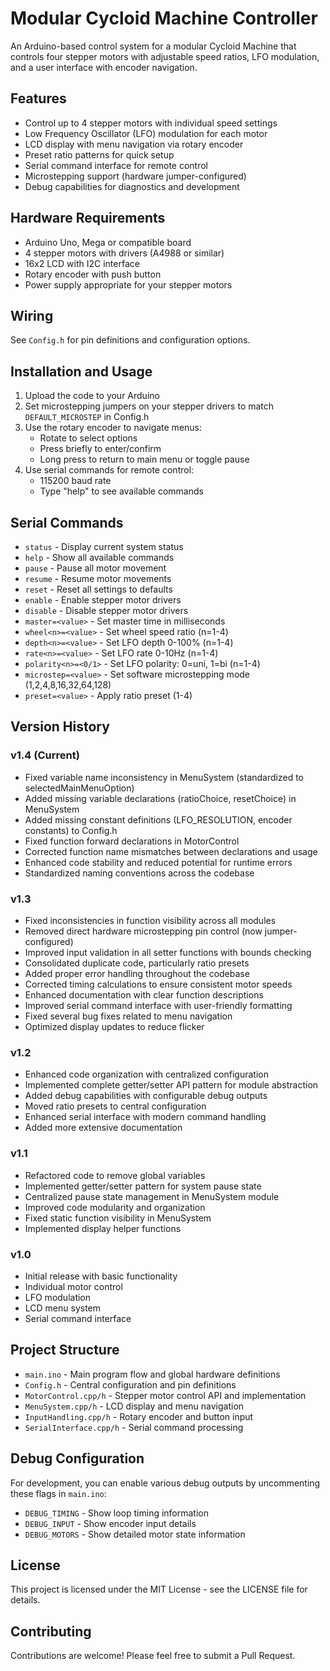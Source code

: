 # Modular Cycloid Machine Controller

An Arduino-based control system for a modular Cycloid Machine that controls four stepper motors with adjustable speed ratios, LFO modulation, and a user interface with encoder navigation.

## Features

- Control up to 4 stepper motors with individual speed settings
- Low Frequency Oscillator (LFO) modulation for each motor
- LCD display with menu navigation via rotary encoder
- Preset ratio patterns for quick setup
- Serial command interface for remote control
- Microstepping support (hardware jumper-configured)
- Debug capabilities for diagnostics and development

## Hardware Requirements

- Arduino Uno, Mega or compatible board
- 4 stepper motors with drivers (A4988 or similar)
- 16x2 LCD with I2C interface
- Rotary encoder with push button
- Power supply appropriate for your stepper motors

## Wiring

See `Config.h` for pin definitions and configuration options.

## Installation and Usage

1. Upload the code to your Arduino
2. Set microstepping jumpers on your stepper drivers to match `DEFAULT_MICROSTEP` in Config.h
3. Use the rotary encoder to navigate menus:
   - Rotate to select options
   - Press briefly to enter/confirm
   - Long press to return to main menu or toggle pause
4. Use serial commands for remote control:
   - 115200 baud rate
   - Type "help" to see available commands

## Serial Commands

- `status` - Display current system status
- `help` - Show all available commands
- `pause` - Pause all motor movement
- `resume` - Resume motor movements
- `reset` - Reset all settings to defaults
- `enable` - Enable stepper motor drivers
- `disable` - Disable stepper motor drivers
- `master=<value>` - Set master time in milliseconds
- `wheel<n>=<value>` - Set wheel speed ratio (n=1-4)
- `depth<n>=<value>` - Set LFO depth 0-100% (n=1-4)
- `rate<n>=<value>` - Set LFO rate 0-10Hz (n=1-4)
- `polarity<n>=<0/1>` - Set LFO polarity: 0=uni, 1=bi (n=1-4)
- `microstep=<value>` - Set software microstepping mode (1,2,4,8,16,32,64,128)
- `preset=<value>` - Apply ratio preset (1-4)

## Version History

### v1.4 (Current)
- Fixed variable name inconsistency in MenuSystem (standardized to selectedMainMenuOption)
- Added missing variable declarations (ratioChoice, resetChoice) in MenuSystem
- Added missing constant definitions (LFO_RESOLUTION, encoder constants) to Config.h
- Fixed function forward declarations in MotorControl
- Corrected function name mismatches between declarations and usage
- Enhanced code stability and reduced potential for runtime errors
- Standardized naming conventions across the codebase

### v1.3
- Fixed inconsistencies in function visibility across all modules
- Removed direct hardware microstepping pin control (now jumper-configured)
- Improved input validation in all setter functions with bounds checking
- Consolidated duplicate code, particularly ratio presets
- Added proper error handling throughout the codebase
- Corrected timing calculations to ensure consistent motor speeds
- Enhanced documentation with clear function descriptions
- Improved serial command interface with user-friendly formatting
- Fixed several bug fixes related to menu navigation
- Optimized display updates to reduce flicker

### v1.2
- Enhanced code organization with centralized configuration
- Implemented complete getter/setter API pattern for module abstraction
- Added debug capabilities with configurable debug outputs
- Moved ratio presets to central configuration
- Enhanced serial interface with modern command handling
- Added more extensive documentation

### v1.1
- Refactored code to remove global variables
- Implemented getter/setter pattern for system pause state
- Centralized pause state management in MenuSystem module
- Improved code modularity and organization
- Fixed static function visibility in MenuSystem
- Implemented display helper functions

### v1.0
- Initial release with basic functionality
- Individual motor control
- LFO modulation
- LCD menu system
- Serial command interface

## Project Structure

- `main.ino` - Main program flow and global hardware definitions
- `Config.h` - Central configuration and pin definitions
- `MotorControl.cpp/h` - Stepper motor control API and implementation
- `MenuSystem.cpp/h` - LCD display and menu navigation
- `InputHandling.cpp/h` - Rotary encoder and button input
- `SerialInterface.cpp/h` - Serial command processing

## Debug Configuration

For development, you can enable various debug outputs by uncommenting these flags in `main.ino`:
- `DEBUG_TIMING` - Show loop timing information
- `DEBUG_INPUT` - Show encoder input details
- `DEBUG_MOTORS` - Show detailed motor state information

## License

This project is licensed under the MIT License - see the LICENSE file for details.

## Contributing

Contributions are welcome! Please feel free to submit a Pull Request. 